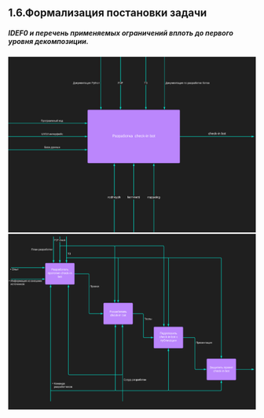 ## 1.6.Формализация постановки задачи

##### IDEF0 и перечень применяемых ограничений вплоть до первого уровня декомпозиции.
![idef0.png](idef0.png)
![idef0(lvl1).png](idef0lvl1.png)
